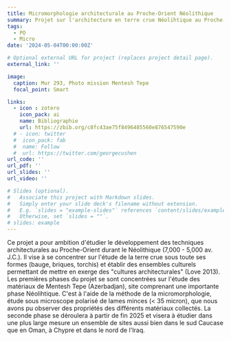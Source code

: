 ```yaml
---
title: Micromorphologie architecturale au Proche-Orient Néolithique
summary: Projet sur l'architecture en terre crue Néolihtique au Proche-Orient et son étude par le biais de la micromorphologie et des études archéométriques.
tags:
  - PO
  - Micro 
date: '2024-05-04T00:00:00Z'

# Optional external URL for project (replaces project detail page).
external_link: ''

image:
  caption: Mur 293, Photo mission Mentesh Tepe
  focal_point: Smart

links:
  - icon : zotero
    icon_pack: ai
    name: Bibliographie
    url: https://zbib.org/c8fc43ae75f8496485560e876547590e
  # - icon: twitter
  #  icon_pack: fab
  #  name: Follow
  #  url: https://twitter.com/georgecushen
url_code: ''
url_pdf: ''
url_slides: ''
url_video: ''

# Slides (optional).
#   Associate this project with Markdown slides.
#   Simply enter your slide deck's filename without extension.
#   E.g. `slides = "example-slides"` references `content/slides/example-slides.md`.
#   Otherwise, set `slides = ""`.
# slides: example
---
```


Ce projet a pour ambition d'étudier le développement des techniques architecturales au Proche-Orient durant le Néolithique (7,000 - 5,000 av. J.C.). Il vise à se concentrer sur l'étude de la terre crue sous toute ses formes (bauge, briques, torchis) et établir des ensembles culturels permettant de mettre en exerge des "cultures architecturales" (Love 2013). Les premières phases du projet se sont concentrées sur l'étude des matériaux de Mentesh Tepe (Azerbadjan), site comprenant une importante phase Néolihtique.
C'est à l'aide de la méthode de la micromorphologie, étude sous microscope polarisé de lames minces (< 35 micron), que nous avons pu observer des propriétés des différents matériaux collectés.
La seconde phase se déroulera à partir de fin 2025 et visera à étudier dans une plus large mesure un ensemble de sites aussi bien dans le sud Caucase que en Oman, à Chypre et dans le nord de l'Iraq.
